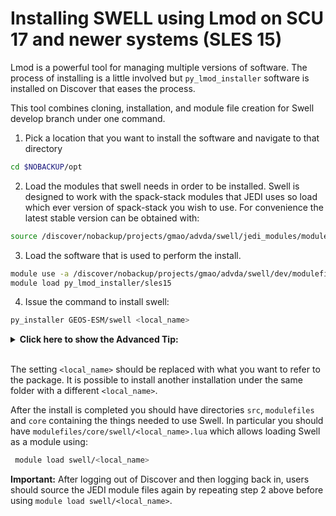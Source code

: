 # Installing SWELL using Lmod on SCU 17 and newer systems (SLES 15)

Lmod is a powerful tool for managing multiple versions of software. The process of installing is a little involved but `py_lmod_installer` software is installed on Discover that eases the process.

This tool combines cloning, installation, and module file creation for Swell develop branch under one command.

1. Pick a location that you want to install the software and navigate to that directory

```bash
cd $NOBACKUP/opt
``````

2. Load the modules that swell needs in order to be installed. Swell is designed to work with the spack-stack modules that JEDI uses so load which ever version of spack-stack you wish to use. For convenience the latest stable version can be obtained with:

```bash
source /discover/nobackup/projects/gmao/advda/swell/jedi_modules/modules-intel-sles15
```

3. Load the software that is used to perform the install.

```bash
module use -a /discover/nobackup/projects/gmao/advda/swell/dev/modulefiles/core
module load py_lmod_installer/sles15
```

4. Issue the command to install swell:

```bash
py_installer GEOS-ESM/swell <local_name>
```
<details>
  <summary> <strong> Click here to show the Advanced Tip:</strong> </summary>

If you would like to install a particular branch, you can use the `-b` option:

```bash
py_installer GEOS-ESM/swell -b <branch_name> <local_name>
```
</details><br>

The setting `<local_name>` should be replaced with what you want to refer to the package. It is possible to install another installation
under the same folder with a different `<local_name>`.

After the install is completed you should have directories `src`, `modulefiles` and `core` containing the things needed to use Swell. In particular you should have `modulefiles/core/swell/<local_name>.lua` which allows loading Swell as a module using:

```bash
 module load swell/<local_name>
```
**Important:** After logging out of Discover and then logging back in, users should source the JEDI module files again by repeating step 2 above before using `module load swell/<local_name>`.
